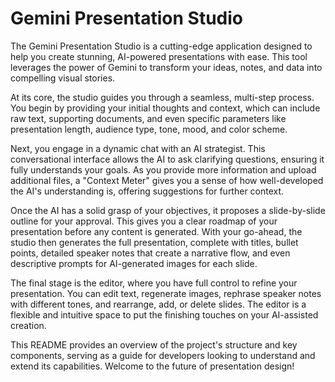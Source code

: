 # Gemini Presentation Studio

The Gemini Presentation Studio is a cutting-edge application designed to help you create stunning, AI-powered presentations with ease. This tool leverages the power of Gemini to transform your ideas, notes, and data into compelling visual stories.

At its core, the studio guides you through a seamless, multi-step process. You begin by providing your initial thoughts and context, which can include raw text, supporting documents, and even specific parameters like presentation length, audience type, tone, mood, and color scheme.

Next, you engage in a dynamic chat with an AI strategist. This conversational interface allows the AI to ask clarifying questions, ensuring it fully understands your goals. As you provide more information and upload additional files, a "Context Meter" gives you a sense of how well-developed the AI's understanding is, offering suggestions for further context.

Once the AI has a solid grasp of your objectives, it proposes a slide-by-slide outline for your approval. This gives you a clear roadmap of your presentation before any content is generated. With your go-ahead, the studio then generates the full presentation, complete with titles, bullet points, detailed speaker notes that create a narrative flow, and even descriptive prompts for AI-generated images for each slide.

The final stage is the editor, where you have full control to refine your presentation. You can edit text, regenerate images, rephrase speaker notes with different tones, and rearrange, add, or delete slides. The editor is a flexible and intuitive space to put the finishing touches on your AI-assisted creation.

This README provides an overview of the project's structure and key components, serving as a guide for developers looking to understand and extend its capabilities. Welcome to the future of presentation design!
